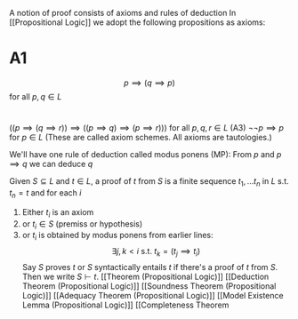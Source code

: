 A notion of proof consists of axioms and rules of deduction 
In [[Propositional Logic]] we adopt the following propositions as axioms:
# A1
 $$
 p \implies(q \implies p)
$$ 
for all $p,q \in L$
# 
$((p \implies(q\implies r))\implies((p \implies q)\implies(p \implies r)))$
for all $p,q,r\in L$
(A3) $\neg \neg p \implies p$ for $p \in L$
(These are called axiom schemes. All axioms are tautologies.)

We'll have one rule of deduction called modus ponens (MP):
From $p$ and $p \implies q$ we can deduce $q$ 

Given $S\subseteq L$ and $t\in L$, a proof of $t$ from $S$ is a finite sequence $t_{1},\dots t_{n}$ in $L$ s.t. $t_{n}=t$ and for each $i$ 
1. Either $t_{i}$ is an axiom
2. or $t_{i}\in S$ (premiss or hypothesis)
3. or $t_{i}$ is obtained by modus ponens from earlier lines:
$$
\exists j,k<i \text{ s.t. } t_{k}=(t_{j}\implies t_{i})
$$
Say $S$ proves $t$ or $S$ syntactically entails $t$ if there's a proof of $t$ from $S$. Then we write $S\vdash t$.
[[Theorem (Propositional Logic)]]
[[Deduction Theorem (Propositional Logic)]]
[[Soundness Theorem (Propositional Logic)]]
[[Adequacy Theorem (Propositional Logic)]]
[[Model Existence Lemma (Propositional Logic)]]
[[Completeness Theorem